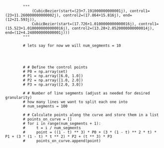             """
                (CubicBezier(start=(23+7.191000000000001j), control1=(23+11.260000000000002j), control2=(17.864+15.816j), end=(12+21.593j)), 
                CubicBezier(start=(17.726+1.0100000000000016j), control1=(15.523+1.0100000000000016j), control2=(13.28+2.0520000000000014j), end=(12+4.248000000000001j)))
            """
            
            # lets say for now we will num_segments = 10
            
            
            
            
            # # Define the control points
            # P0 = np.array(set)
            # P1 = np.array([6.0, 1.0])
            # P2 = np.array([1.0, 2.0])
            # P3 = np.array([2.0, 3.0])

            # # Number of line segments (adjust as needed for desired granularity)
            # how many lines we want to split each one into
            # num_segments = 100

            # # Calculate points along the curve and store them in a list
            # points_on_curve = []
            # for i in range(num_segments + 1):
            #     t = i / num_segments
            #     point = ((1 - t) ** 3) * P0 + (3 * (1 - t) ** 2 * t) * P1 + (3 * (1 - t) * t ** 2) * P2 + (t ** 3) * P3
            #     points_on_curve.append(point)
    
